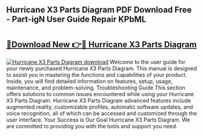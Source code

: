 ## Hurricane X3 Parts Diagram PDF Download Free - Part-igN User Guide Repair KPbML

# <h2><a href="http://dfk9hg6.blite.top/?on=Hurricane+X3+Parts+Diagram">🔗Download New 👉🔴 Hurricane X3 Parts Diagram</a></h2>

[![Hurricane X3 Parts Diagram download](https://i.imgur.com/lujVjoI.png)](http://dfk9hg6.blite.top/?on=Hurricane+X3+Parts+Diagram)
Welcome to the user guide for your newly purchased Hurricane X3 Parts Diagram. This manual is designed to assist you in mastering the functions and capabilities of your product. Inside, you will find detailed information on features, setup, usage, maintenance, and problem-solving. Troubleshooting Guide This section offers solutions to common issues encountered while using your Hurricane X3 Parts Diagram. Hurricane X3 Parts Diagram advanced features include augmented reality, customizable profiles, automatic software updates, and voice recognition, all of which can be accessed and customized through the user interface. Your Success is Our Goal Hurricane X3 Parts Diagram. We are committed to providing you with the tools and support you need.
